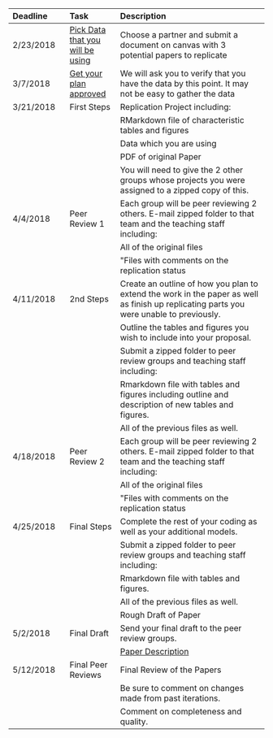 

<table>
        <colgroup>
    <col width="15%" />
    <col width="15%" />
    <col width="50%" />
    </colgroup>
<thead>
<tr class="header">
<th align="left">Deadline</th>
<th align="left">Task</th>
<th align="left">Description</th>
</tr>
</thead>
<tbody>
<tr class="odd">
<td align="left">2/23/2018</td>
<td align="left"><a href="#pick-a-paper-or-data-that-you-will-be-using">Pick Data that you will be using</a></td>
<td align="left">Choose a partner and submit a document on canvas with 3 potential papers to replicate</td>
</tr>
<tr class="even">
<td align="left">3/7/2018</td>
<td align="left"><a href="#get-data-and-have-plan-approved">Get your plan approved</a></td>
<td align="left">We will ask you to verify that you have the data by this point. It may not be easy to gather the data</td>
</tr>
<tr class="odd">
<td align="left">3/21/2018</td>
<td align="left">First Steps</td>
<td align="left">Replication Project including:</td>
</tr>
<tr class="even">
<td align="left"></td>
<td align="left"></td>
<td align="left">RMarkdown file of characteristic tables and figures</td>
</tr>
<tr class="odd">
<td align="left"></td>
<td align="left"></td>
<td align="left">Data which you are using</td>
</tr>
<tr class="even">
<td align="left"></td>
<td align="left"></td>
<td align="left">PDF of original Paper</td>
</tr>
<tr class="odd">
<td align="left"></td>
<td align="left"></td>
<td align="left">You will need to give the 2 other groups whose projects you were assigned to a zipped copy of this.</td>
</tr>
<tr class="even">
<td align="left">4/4/2018</td>
<td align="left">Peer Review 1</td>
<td align="left">Each group will be peer reviewing 2 others. E-mail zipped folder to that team and the teaching staff including:</td>
</tr>
<tr class="odd">
<td align="left"></td>
<td align="left"></td>
<td align="left">All of the original files</td>
</tr>
<tr class="even">
<td align="left"></td>
<td align="left"></td>
<td align="left">&quot;Files with comments on the replication status</td>
</tr>
<tr class="odd">
<td align="left">4/11/2018</td>
<td align="left">2nd Steps</td>
<td align="left">Create an outline of how you plan to extend the work in the paper as well as finish up replicating parts you were unable to previously.</td>
</tr>
<tr class="even">
<td align="left"></td>
<td align="left"></td>
<td align="left">Outline the tables and figures you wish to include into your proposal.</td>
</tr>
<tr class="odd">
<td align="left"></td>
<td align="left"></td>
<td align="left">Submit a zipped folder to peer review groups and teaching staff including:</td>
</tr>
<tr class="even">
<td align="left"></td>
<td align="left"></td>
<td align="left">Rmarkdown file with tables and figures including outline and description of new tables and figures.</td>
</tr>
<tr class="odd">
<td align="left"></td>
<td align="left"></td>
<td align="left">All of the previous files as well.</td>
</tr>
<tr class="even">
<td align="left">4/18/2018</td>
<td align="left">Peer Review 2</td>
<td align="left">Each group will be peer reviewing 2 others. E-mail zipped folder to that team and the teaching staff including:</td>
</tr>
<tr class="odd">
<td align="left"></td>
<td align="left"></td>
<td align="left">All of the original files</td>
</tr>
<tr class="even">
<td align="left"></td>
<td align="left"></td>
<td align="left">&quot;Files with comments on the replication status</td>
</tr>
<tr class="odd">
<td align="left">4/25/2018</td>
<td align="left">Final Steps</td>
<td align="left">Complete the rest of your coding as well as your additional models.</td>
</tr>
<tr class="even">
<td align="left"></td>
<td align="left"></td>
<td align="left">Submit a zipped folder to peer review groups and teaching staff including:</td>
</tr>
<tr class="odd">
<td align="left"></td>
<td align="left"></td>
<td align="left">Rmarkdown file with tables and figures.</td>
</tr>
<tr class="even">
<td align="left"></td>
<td align="left"></td>
<td align="left">All of the previous files as well.</td>
</tr>
<tr class="odd">
<td align="left"></td>
<td align="left"></td>
<td align="left">Rough Draft of Paper</td>
</tr>
<tr class="even">
<td align="left">5/2/2018</td>
<td align="left">Final Draft</td>
<td align="left">Send your final draft to the peer review groups.</td>
</tr>
<tr class="odd">
<td align="left"></td>
<td align="left"></td>
<td align="left"><a href="../Project/paper_description.md">Paper Description</a></td>
</tr>
<tr class="even">
<td align="left">5/12/2018</td>
<td align="left">Final Peer Reviews</td>
<td align="left">Final Review of the Papers</td>
</tr>
<tr class="odd">
<td align="left"></td>
<td align="left"></td>
<td align="left">Be sure to comment on changes made from past iterations.</td>
</tr>
<tr class="even">
<td align="left"></td>
<td align="left"></td>
<td align="left">Comment on completeness and quality.</td>
</tr>
</tbody>
</table>
